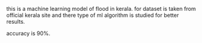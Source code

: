 this is a machine learning model of flood in kerala.
for dataset is taken from official kerala site and there type of ml algorithm is studied for better results.

accuracy is 90%.

